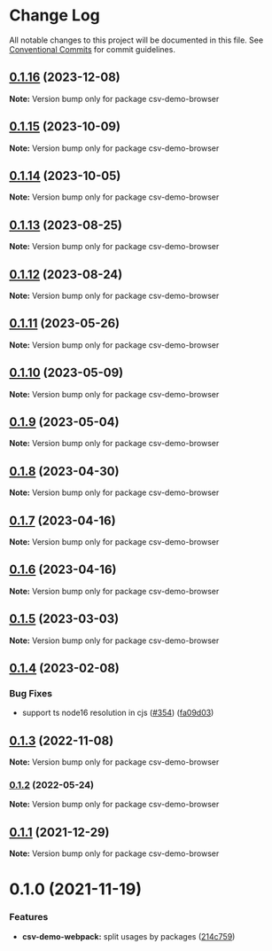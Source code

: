# Change Log

All notable changes to this project will be documented in this file.
See [Conventional Commits](https://conventionalcommits.org) for commit guidelines.

## [0.1.16](https://github.com/adaltas/node-csv/compare/csv-demo-browser@0.1.15...csv-demo-browser@0.1.16) (2023-12-08)

**Note:** Version bump only for package csv-demo-browser





## [0.1.15](https://github.com/adaltas/node-csv/compare/csv-demo-browser@0.1.14...csv-demo-browser@0.1.15) (2023-10-09)

**Note:** Version bump only for package csv-demo-browser





## [0.1.14](https://github.com/adaltas/node-csv/compare/csv-demo-browser@0.1.13...csv-demo-browser@0.1.14) (2023-10-05)

**Note:** Version bump only for package csv-demo-browser





## [0.1.13](https://github.com/adaltas/node-csv/compare/csv-demo-browser@0.1.12...csv-demo-browser@0.1.13) (2023-08-25)

**Note:** Version bump only for package csv-demo-browser





## [0.1.12](https://github.com/adaltas/node-csv/compare/csv-demo-browser@0.1.11...csv-demo-browser@0.1.12) (2023-08-24)

**Note:** Version bump only for package csv-demo-browser





## [0.1.11](https://github.com/adaltas/node-csv/compare/csv-demo-browser@0.1.10...csv-demo-browser@0.1.11) (2023-05-26)

**Note:** Version bump only for package csv-demo-browser





## [0.1.10](https://github.com/adaltas/node-csv/compare/csv-demo-browser@0.1.9...csv-demo-browser@0.1.10) (2023-05-09)

**Note:** Version bump only for package csv-demo-browser





## [0.1.9](https://github.com/adaltas/node-csv/compare/csv-demo-browser@0.1.8...csv-demo-browser@0.1.9) (2023-05-04)

**Note:** Version bump only for package csv-demo-browser





## [0.1.8](https://github.com/adaltas/node-csv/compare/csv-demo-browser@0.1.7...csv-demo-browser@0.1.8) (2023-04-30)

**Note:** Version bump only for package csv-demo-browser





## [0.1.7](https://github.com/adaltas/node-csv/compare/csv-demo-browser@0.1.5...csv-demo-browser@0.1.7) (2023-04-16)

**Note:** Version bump only for package csv-demo-browser





## [0.1.6](https://github.com/adaltas/node-csv/compare/csv-demo-browser@0.1.5...csv-demo-browser@0.1.6) (2023-04-16)

**Note:** Version bump only for package csv-demo-browser





## [0.1.5](https://github.com/adaltas/node-csv/compare/csv-demo-browser@0.1.4...csv-demo-browser@0.1.5) (2023-03-03)

**Note:** Version bump only for package csv-demo-browser





## [0.1.4](https://github.com/adaltas/node-csv/compare/csv-demo-browser@0.1.3...csv-demo-browser@0.1.4) (2023-02-08)


### Bug Fixes

* support ts node16 resolution in cjs ([#354](https://github.com/adaltas/node-csv/issues/354)) ([fa09d03](https://github.com/adaltas/node-csv/commit/fa09d03aaf0008b2790656871ca6b2c4be12d14c))



## [0.1.3](https://github.com/adaltas/node-csv/compare/csv-demo-browser@0.1.2...csv-demo-browser@0.1.3) (2022-11-08)

**Note:** Version bump only for package csv-demo-browser





### [0.1.2](https://github.com/adaltas/node-csv/compare/csv-demo-browser@0.1.1...csv-demo-browser@0.1.2) (2022-05-24)

**Note:** Version bump only for package csv-demo-browser





## [0.1.1](https://github.com/adaltas/node-csv/compare/csv-demo-browser@0.1.0...csv-demo-browser@0.1.1) (2021-12-29)

**Note:** Version bump only for package csv-demo-browser





# 0.1.0 (2021-11-19)


### Features

* **csv-demo-webpack:** split usages by packages ([214c759](https://github.com/adaltas/node-csv/commit/214c75980d61bf96ec1d6892858887ba29235987))
